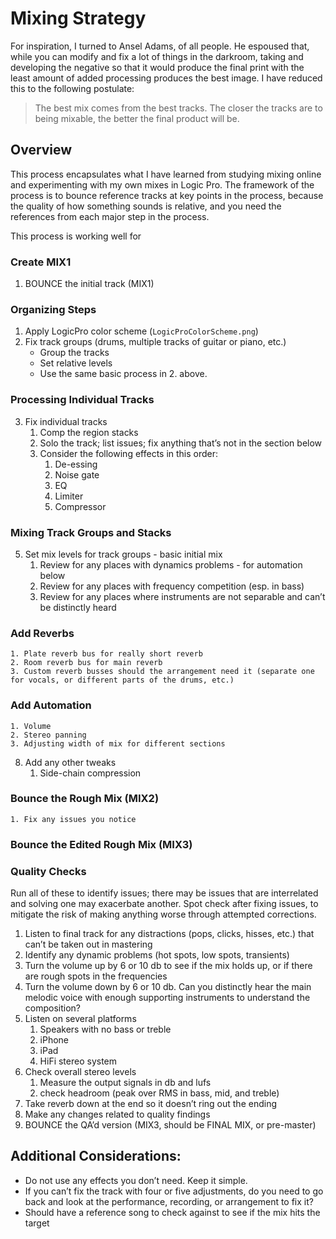 # Mixing Strategy

For inspiration, I turned to Ansel Adams, of all people. He espoused that, while you can modify and fix a lot of things 
in the darkroom, taking and developing the negative so that it would produce the final print with the least amount
of added processing produces the best image. I have reduced this to the following postulate:

> The best mix comes from the best tracks. The closer the tracks are to being mixable, the better the final product will be.

## Overview

This process encapsulates what I have learned from studying mixing online and experimenting with my own mixes in Logic Pro.
The framework of the process is to bounce reference tracks at key points in the process, because the quality of how something
sounds is relative, and you need the references from each major step in the process.

This process is working well for

### Create MIX1

1. BOUNCE the initial track (MIX1)

### Organizing Steps

1. Apply LogicPro color scheme (`LogicProColorScheme.png`)
2. Fix track groups (drums, multiple tracks of guitar or piano, etc.)
    * Group the tracks
    * Set relative levels
    * Use the same basic process in 2. above.

### Processing Individual Tracks

3. Fix individual tracks
    1. Comp the region stacks
    2. Solo the track; list issues; fix anything that’s not in the section below
    3. Consider the following effects in this order:
        1. De-essing
        2. Noise gate
        3. EQ
        4. Limiter
        5. Compressor

### Mixing Track Groups and Stacks
 
5. Set mix levels for track groups - basic initial mix
    1. Review for any places with dynamics problems - for automation below
    2. Review for any places with frequency competition (esp. in bass)
    3. Review for any places where instruments are not separable and can’t be distinctly heard

### Add Reverbs

    1. Plate reverb bus for really short reverb
    2. Room reverb bus for main reverb
    3. Custom reverb busses should the arrangement need it (separate one for vocals, or different parts of the drums, etc.)

### Add Automation

    1. Volume
    2. Stereo panning
    3. Adjusting width of mix for different sections
8. Add any other tweaks
    1. Side-chain compression

### Bounce the Rough Mix (MIX2)

    1. Fix any issues you notice


### Bounce the Edited Rough Mix (MIX3)

### Quality Checks

Run all of these to identify issues; there may be issues that are interrelated and solving one may 
exacerbate another. Spot check after fixing issues, to mitigate the risk of making anything worse 
through attempted corrections.

1. Listen to final track for any distractions (pops, clicks, hisses, etc.) that can’t be taken out in mastering
2. Identify any dynamic problems (hot spots, low spots, transients)
3. Turn the volume up by 6 or 10 db to see if the mix holds up, or if there are rough spots in the frequencies
4. Turn the volume down by 6 or 10 db. Can you distinctly hear the main melodic voice with enough supporting instruments to understand the composition?
5. Listen on several platforms
    1. Speakers with no bass or treble
    2. iPhone
    3. iPad
    4. HiFi stereo system
6. Check overall stereo levels
    1. Measure the output signals in db and lufs
    2. check headroom (peak over RMS in bass, mid, and treble)
7. Take reverb down at the end so it doesn’t ring out the ending
8. Make any changes related to quality findings
9. BOUNCE the QA’d version (MIX3, should be FINAL MIX, or pre-master)

## Additional Considerations:

* Do not use any effects you don’t need. Keep it simple.
* If you can’t fix the track with four or five adjustments, do you need to go back and look at the performance, recording, or arrangement to fix it?
* Should have a reference song to check against to see if the mix hits the target
